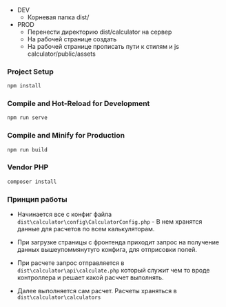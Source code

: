 - DEV
  - Корневая папка dist/
- PROD
  - Перенести директорию dist/calculator на сервер
  - На рабочей странице создать <div id="calculator-app"></div>
  - На рабочей странице прописать пути к стилям и js calculator/public/assets

### Project Setup

```sh
npm install
```

### Compile and Hot-Reload for Development

```sh
npm run serve
```

### Compile and Minify for Production

```sh
npm run build
```

### Vendor PHP

```sh
composer install
```

### Принцип работы

- Начинается все с конфиг файла `dist\calculator\config\CalculatorConfig.php` - В нем хранятся данные для расчетов по всем калькуляторам.

- При загрузке страницы с фронтенда приходит запрос на получение данных вышеупоммянутуго конфига, для отприсовки полей.

- При расчете запрос отправляется в `dist\calculator\api\calculate.php` который служит чем то вроде контроллера и решает какой расччет выполнять.

- Далее выполняется сам расчет. Расчеты храняться в `dist\calculator\calculators`
